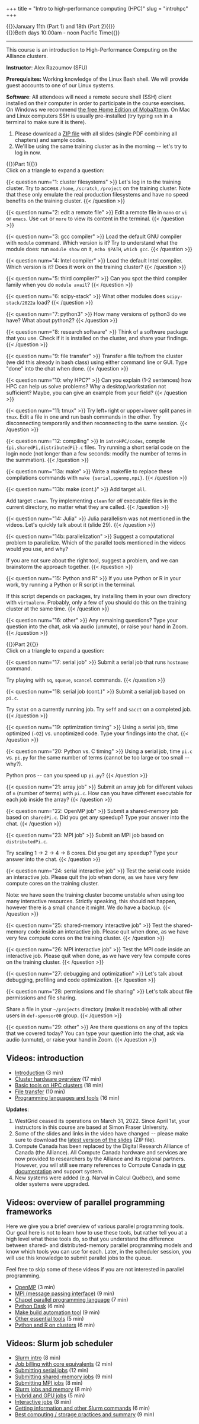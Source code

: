 +++
title = "Intro to high-performance computing (HPC)"
slug = "introhpc"
+++

{{<cor>}}January 11th (Part 1) and 18th (Part 2){{</cor>}}\
{{<cgr>}}Both days 10:00am - noon Pacific Time{{</cgr>}}

<!-- Course materials will be added here shortly before the start of the course. -->

---

This course is an introduction to High-Performance Computing on the Alliance clusters.

<!-- Abstract: This course is an introduction to High-Performance Computing (HPC) on the Alliance clusters. We
will start with the cluster hardware overview, then talk about some basic tools and the software environment
on our clusters. Next we'll give a quick tour of various parallel programming frameworks such as OpenMP, MPI,
Python Dask, newer parallel languages such as Chapel and Julia, and we'll try to compile some serial,
shared-memory and distributed-memory codes using makefiles. We'll then proceed to working with the Slurm
scheduler, submitting and benchmarking our previously compiled codes. We will learn about batch and
interactive cluster usage, best practices for submitting a large number of jobs, estimating your job's
resource requirements, and managing file permissions in shared cluster filesystems. There will be many demos
and hands-on exercises on our training cluster. -->

**Instructor**: Alex Razoumov (SFU)

**Prerequisites:** Working knowledge of the Linux Bash shell. We will provide guest accounts to one of our Linux systems.

**Software**: All attendees will need a remote secure shell (SSH) client installed on their computer in order to
participate in the course exercises. On Windows we recommend
[the free Home Edition of MobaXterm](https://mobaxterm.mobatek.net/download.html). On Mac and Linux computers SSH is
usually pre-installed (try typing `ssh` in a terminal to make sure it is there).

<!-- {{<cor>}}Part 1{{</cor>}} -->

1. Please download a [ZIP file](http://bit.ly/introhpc2) with all slides (single PDF combining all chapters)
   and sample codes.
1. We'll be using the same training cluster as in the morning -- let's try to log in now.

{{<cor>}}Part 1{{</cor>}} \
Click on a triangle to expand a question:

{{< question num="1: cluster filesystems" >}}
Let's log in to the training cluster. Try to access `/home`, `/scratch`, `/project` on the training cluster. Note that
these only emulate the real production filesystems and have no speed benefits on the training cluster.
{{< /question >}}

{{< question num="2: edit a remote file" >}}
Edit a remote file in `nano` or `vi` or `emacs`. Use `cat` or `more` to view its content in the terminal.
{{< /question >}}

{{< question num="3: gcc compiler" >}}
Load the default GNU compiler with `module` command. Which version is it? Try to understand what the module does: run
`module show` on it, `echo $PATH`, `which gcc`.
{{< /question >}}

{{< question num="4: Intel compiler" >}}
Load the default Intel compiler. Which version is it? Does it work on the training cluster?
{{< /question >}}

{{< question num="5: third compiler?" >}}
Can you spot the third compiler family when you do `module avail`?
{{< /question >}}

{{< question num="6: scipy-stack" >}}
What other modules does `scipy-stack/2022a` load?
{{< /question >}}

{{< question num="7: python3" >}}
How many versions of python3 do we have? What about python2?
{{< /question >}}

{{< question num="8: research software" >}}
Think of a software package that you use. Check if it is installed on the cluster, and share your findings.
{{< /question >}}

{{< question num="9: file transfer" >}}
Transfer a file to/from the cluster (we did this already in bash class) using either command line or GUI. Type "done"
into the chat when done.
{{< /question >}}

{{< question num="10: why HPC?" >}}
Can you explain (1-2 sentences) how HPC can help us solve problems? Why a desktop/workstation not sufficient? Maybe, you
can give an example from your field?
{{< /question >}}

{{< question num="11: tmux" >}}
Try left+right or upper+lower split panes in `tmux`. Edit a file in one and run bash commands in the
other. Try disconnecting temporarily and then reconnecting to the same session.
{{< /question >}}

{{< question num="12: compiling" >}}
In `introHPC/codes`, compile `{pi,sharedPi,distributedPi}.c` files. Try running a short serial code on the login node
(not longer than a few seconds: modify the number of terms in the summation).
{{< /question >}}

{{< question num="13a: make" >}}
Write a makefile to replace these compilations commands with `make {serial,openmp,mpi}`.
{{< /question >}}

{{< question num="13b: make (cont.)" >}}
Add target `all`.

Add target `clean`. Try implementing `clean` for *all* executable files in the current directory, no matter what they
are called.
{{< /question >}}

{{< question num="14: Julia" >}}
Julia parallelism was not mentioned in the videos. Let's quickly talk about it (slide 29).
{{< /question >}}

{{< question num="14b: parallelization" >}}
Suggest a computational problem to parallelize. Which of the parallel tools mentioned in the videos would you use, and
why?

If you are not sure about the right tool, suggest a problem, and we can brainstorm the approach together.
{{< /question >}}


{{< question num="15: Python and R" >}}
If you use Python or R in your work, try running a Python or R script in the terminal.

If this script depends on packages, try installing them in your own directory with `virtualenv`. Probably, only a few of
you should do this on the training cluster at the same time.
{{< /question >}}

{{< question num="16: other" >}}
Any remaining questions? Type your question into the chat, ask via audio (unmute), or raise your hand in Zoom.
{{< /question >}}







<!-- {{< solution >}} -->
<!-- ```sh -->
<!-- function countfiles() { -->
<!--     if [ $# -eq 0 ]; then -->
<!--         echo "No arguments given. Usage: countfiles dir1 dir2 ..." -->
<!--         return 1 -->
<!--     fi -->
<!--     for dir in $@; do -->
<!--         echo in $dir we found $(find $dir -type f | wc -l) files -->
<!--     done -->
<!-- } -->
<!-- ``` -->
<!-- {{< /solution >}} -->




{{<cor>}}Part 2{{</cor>}} \
Click on a triangle to expand a question:

{{< question num="17: serial job" >}}
Submit a serial job that runs `hostname` command.

Try playing with `sq`, `squeue`, `scancel` commands.
{{< /question >}}

{{< question num="18: serial job (cont.)" >}}
Submit a serial job based on `pi.c`.

Try `sstat` on a currently running job. Try `seff` and `sacct` on a completed job.
{{< /question >}}

{{< question num="19: optimization timing" >}}
Using a serial job, time optimized (`-O2`) vs. unoptimized code. Type your findings into the chat.
{{< /question >}}

{{< question num="20: Python vs. C timing" >}}
Using a serial job, time `pi.c` vs. `pi.py` for the same number of terms (cannot be too large or too small -- why?).

Python pros -- can you speed up `pi.py`?
{{< /question >}}

{{< question num="21: array job" >}}
Submit an array job for different values of `n` (number of terms) with `pi.c`. How can you have different executable for
each job inside the array?
{{< /question >}}

{{< question num="22: OpenMP job" >}}
Submit a shared-memory job based on `sharedPi.c`. Did you get any speedup? Type your answer into the chat.
{{< /question >}}

{{< question num="23: MPI job" >}}
Submit an MPI job based on `distributedPi.c`.

Try scaling 1 → 2 → 4 → 8 cores. Did you get any speedup? Type your answer into the chat.
{{< /question >}}

{{< question num="24: serial interactive job" >}}
Test the serial code inside an interactive job. Please quit the job when done, as we have very few compute cores on the
training cluster.

Note: we have seen the training cluster become unstable when using too many interactive resources. Strictly speaking,
this should not happen, however there is a small chance it might. We do have a backup.
{{< /question >}}

{{< question num="25: shared-memory interactive job" >}}
Test the shared-memory code inside an interactive job. Please quit when done, as we have very few compute cores on the training cluster.
{{< /question >}}

{{< question num="26: MPI interactive job" >}}
Test the MPI code inside an interactive job. Please quit when done, as we have very few compute cores on the training cluster.
{{< /question >}}

{{< question num="27: debugging and optimization" >}}
Let's talk about debugging, profiling and code optimization.
{{< /question >}}

{{< question num="28: permissions and file sharing" >}}
Let's talk about file permissions and file sharing.

Share a file in your `~/projects` directory (make it readable) with all other users in `def-sponsor00` group.
{{< /question >}}

{{< question num="29: other" >}}
Are there questions on any of the topics that we covered today? You can type your question into the chat, ask via audio
(unmute), or raise your hand in Zoom.
{{< /question >}}











<!-- - Edit a remote file in nano or vi or emacs. -->
<!-- - Try to understand what the default GNU compiler module does: run `module show` on it, print `PATH` -->
<!--   variable, locate the GNU C compiler. -->
<!-- - Check if your favourite research software is installed on the cluster. -->
<!-- - Write a makefile from scratch. -->
<!-- - Try left+right or upper+lower split panes in tmux on the cluster. -->






## Videos: introduction

- [Introduction](https://www.youtube.com/watch?v=dVMNSp98yRA) (3 min)
- [Cluster hardware overview](https://www.youtube.com/watch?v=pLy3m9Nq4rM) (17 min)
- [Basic tools on HPC clusters](https://www.youtube.com/watch?v=9StaWaE4KRw) (18 min)
- [File transfer](https://www.youtube.com/watch?v=SjANgOLA4lc) (10 min)
- [Programming languages and tools](https://www.youtube.com/watch?v=dhV0Jg8VLoU) (16 min)

**Updates**:
1. WestGrid ceased its operations on March 31, 2022. Since April 1st, your instructors in this course are
   based at Simon Fraser University.
1. Some of the slides and links in the video have changed -- please make sure to download
   the [latest version of the slides](http://bit.ly/introhpc2) (ZIP file).
1. Compute Canada has been replaced by the Digital Research Alliance of Canada (the Alliance). All Compute
  Canada hardware and services are now provided to researchers by the Alliance and its regional
  partners. However, you will still see many references to Compute Canada in
  [our documentation](https://docs.alliancecan.ca) and support system.
1. New systems were added (e.g. Narval in Calcul Québec), and some older systems were upgraded.

## Videos: overview of parallel programming frameworks

Here we give you a brief overview of various parallel programming tools. Our goal here is not to learn how to
use these tools, but rather tell you at a high level what these tools do, so that you understand the
difference between shared- and distributed-memory parallel programming models and know which tools you can use
for each. Later, in the scheduler session, you will use this knowledge to submit parallel jobs to the queue.

Feel free to skip some of these videos if you are not interested in parallel programming.

- [OpenMP](https://www.youtube.com/watch?v=hrN8hYYI-GA) (3 min)
- [MPI (message passing interface)](https://www.youtube.com/watch?v=0jTuecDVPYI) (9 min)
- [Chapel parallel programming language](https://www.youtube.com/watch?v=ptR9Wa-Saek) (7 min)
- [Python Dask](https://www.youtube.com/watch?v=-kYclNmUuX0) (6 min)
- [Make build automation tool](https://www.youtube.com/watch?v=m_60GzGJn6E) (9 min)
- [Other essential tools](https://www.youtube.com/watch?v=Ncwmx80zlGE) (5 min)
- [Python and R on clusters](https://www.youtube.com/watch?v=hqdvNMAaegI) (6 min)

## Videos: Slurm job scheduler

- [Slurm intro](https://www.youtube.com/watch?v=Qd39UkdajwQ) (8 min)
- [Job billing with core equivalents](https://www.youtube.com/watch?v=GjI8Fmzo20A) (2 min)
- [Submitting serial jobs](https://www.youtube.com/watch?v=sv5lUnoBV30) (12 min)
- [Submitting shared-memory jobs](https://www.youtube.com/watch?v=rIxTP8d8PaM) (9 min)
- [Submitting MPI jobs](https://www.youtube.com/watch?v=7RWpRtCCPz8) (8 min)
- [Slurm jobs and memory](https://www.youtube.com/watch?v=zaYUIjsuKoU) (8 min)
- [Hybrid and GPU jobs](https://www.youtube.com/watch?v=-1g2WM9kG88) (5 min)
- [Interactive jobs](https://www.youtube.com/watch?v=Ye7IrSxaN2k) (8 min)
- [Getting information and other Slurm commands](https://www.youtube.com/watch?v=I_U5u9F-_no) (6 min)
- [Best computing / storage practices and summary](https://www.youtube.com/watch?v=G4dcMri-gDM) (9 min)


<!-- An interactive job will give you a bash shell on one the nodes that was allocated to your job. There you -->
<!-- can start a test run, debug your code, start a VNC/ParaView/VisIt/etc server and connect to it from a -->
<!-- client on your computer, etc. Note that interactive jobs typically have a short maximum runtime, usually -->
<!-- 3 hours. -->

<!-- One of the main takeaways from this course is to learn how to transition between `sbatch` and `salloc` -->
<!-- commands. You may debug your workflow with `salloc`, transition to production jobs with `sbatch`, and -->
<!-- then find that you need to use `salloc` again to debug problems and to analyze your large datasets. -->
